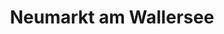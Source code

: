 ---
title: Neumarkt am Wallersee
url: /neumarkt-am-wallersee/
latitude: 47.949
longitude: 13.226
---